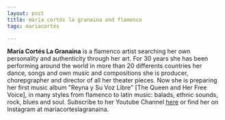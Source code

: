 ```yaml
---
layout: post
title: maria cortés la granaina and flamenco
tags: mariacortés

---
```


**María Cortés La Granaina** is a flamenco artist searching her own personality and authenticity through her art. For 30 years she has been performing around the world in more than 20 differents countries her dance, songs and own music and compositions she is producer, chorepgrapher and director of all her theater pieces. Now she is preparing her first music album "Reyna y Su Voz Libre" [The Queen and Her Free Voice], in many styles from flamenco to latin music: balads, ethnic sounds, rock, blues and soul. Subscribe to her Youtube Channel [here](https://www.youtube.com/channel/UCcvpXQfK9ySaIqdK2ZVqKEQ) or find her on Instagram at mariacorteslagranaina. 